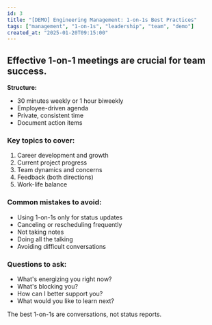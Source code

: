 ```yaml
---
id: 3
title: "[DEMO] Engineering Management: 1-on-1s Best Practices"
tags: ["management", "1-on-1s", "leadership", "team", "demo"]
created_at: "2025-01-20T09:15:00"
---
```


## Effective 1-on-1 meetings are crucial for team success.

**Structure:**
- 30 minutes weekly or 1 hour biweekly
- Employee-driven agenda
- Private, consistent time
- Document action items

### Key topics to cover:
1. Career development and growth
2. Current project progress
3. Team dynamics and concerns
4. Feedback (both directions)
5. Work-life balance

### Common mistakes to avoid:
- Using 1-on-1s only for status updates
- Canceling or rescheduling frequently
- Not taking notes
- Doing all the talking
- Avoiding difficult conversations

### Questions to ask:
- What's energizing you right now?
- What's blocking you?
- How can I better support you?
- What would you like to learn next?

The best 1-on-1s are conversations, not status reports.
